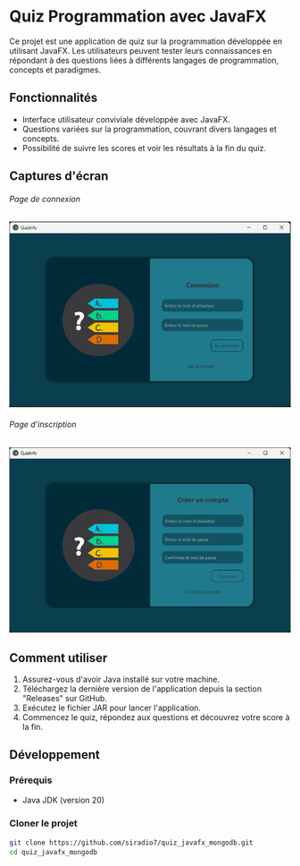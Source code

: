 # Quiz Programmation avec JavaFX

Ce projet est une application de quiz sur la programmation développée en utilisant JavaFX. Les utilisateurs peuvent tester leurs connaissances en répondant à des questions liées à différents langages de programmation, concepts et paradigmes.

## Fonctionnalités

- Interface utilisateur conviviale développée avec JavaFX.
- Questions variées sur la programmation, couvrant divers langages et concepts.
- Possibilité de suivre les scores et voir les résultats à la fin du quiz.

## Captures d'écran

###### Page de connexion
![Page de connexion](screenshots/capture1.png)
###### Page d'inscription
![Page d'inscription](screenshots/capture2.png)

## Comment utiliser

1. Assurez-vous d'avoir Java installé sur votre machine.
2. Téléchargez la dernière version de l'application depuis la section "Releases" sur GitHub.
3. Exécutez le fichier JAR pour lancer l'application.
4. Commencez le quiz, répondez aux questions et découvrez votre score à la fin.

## Développement

### Prérequis 

- Java JDK (version 20)

### Cloner le projet

```bash
git clone https://github.com/siradio7/quiz_javafx_mongodb.git
cd quiz_javafx_mongodb
